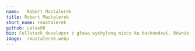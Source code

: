 ```yaml
---
name:   Robert Mastalerek
title: Robert Mastalerek
short_name: rmastalerek
github: Lelas88
bio: Fullstack developer z głową wychyloną nieco ku backendowi. Równie chętnie odwiedza nowe kraje, co poznaje ciemne zakamarki technologicznych rozwiązań. Po godzinach kręci się po mieście na kółkach od rolek, przerzuca kilogramy na siłowni i generalnie unika życia kanapowca.
image:  rmastalerek.webp
---
```

